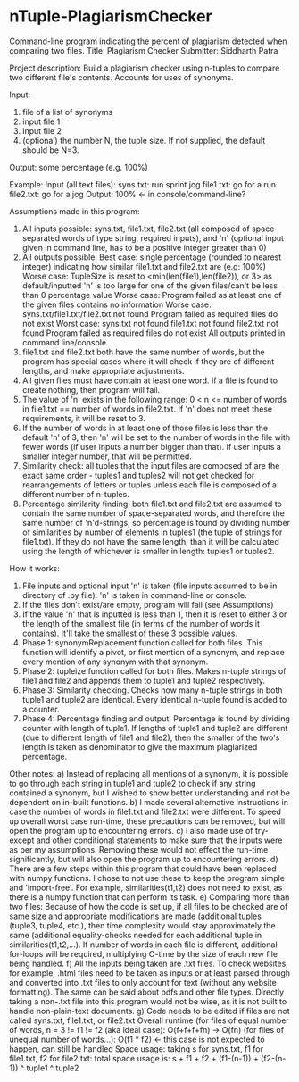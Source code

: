 # nTuple-PlagiarismChecker
Command-line program indicating the percent of plagiarism detected when comparing two files.
Title: Plagiarism Checker
Submitter: Siddharth Patra

Project description:
Build a plagiarism checker using n-tuples to compare two different file's contents. Accounts for uses of synonyms.

Input:
1.	file of a list of synonyms
2.	input file 1
3.	input file 2
4.	(optional) the number N, the tuple size.  If not supplied, the default should be N=3.

Output:
some percentage (e.g. 100%)


Example:
Input (all text files):
syns.txt: run sprint jog
file1.txt: go for a run
file2.txt: go for a jog
Output:
100% <- in console/command-line?

Assumptions made in this program:
1. All inputs possible: syns.txt, file1.txt, file2.txt (all composed of space separated words of type string,
    required inputs), and 'n' (optional input given in command line, has to be a positive integer greater than 0)
2. All outputs possible:
	Best case: single percentage (rounded to nearest integer) indicating how similar file1.txt and file2.txt are (e.g: 100%)
	Worse case: TupleSize is reset to <min(len(file1),len(file2)), or 3> as default/inputted 'n' is too large for
	    one of the given files/can't be less than 0 percentage value
	Worse case: Program failed as at least one of the given files contains no information
	Worse case: syns.txt/file1.txt/file2.txt not found
		    Program failed as required files do not exist
	Worst case: syns.txt not found
		    file1.txt not found
		    file2.txt not found
		    Program failed as required files do not exist
	All outputs printed in command line/console
3. file1.txt and file2.txt both have the same number of words, but the program has special cases where it will check if
    they are of different lengths, and make appropriate adjustments.
4. All given files must have contain at least one word. If a file is found to create nothing, then program will fail.
5. The value of 'n' exists in the following range: 0 < n <= number of words in file1.txt == number of
    words in file2.txt. If 'n' does not meet these requirements, it will be reset to 3.
6. If the number of words in at least one of those files is less than the default 'n' of 3, then 'n' will
    be set to the number of words in the file with fewer words (if user inputs a number bigger than that). If user inputs a smaller integer number, that will be permitted.
7. Similarity check: all tuples that the input files are composed of are the exact same order - tuples1 and tuples2 will
    not get checked for rearrangements of letters or tuples unless each file is composed of a different number of n-tuples.
8. Percentage similarity finding: both file1.txt and file2.txt are assumed to contain the same number of space-separated
    words, and therefore the same number of 'n'd-strings, so percentage is found by dividing number of similarities
    by number of elements in tuples1 (the tuple of strings for file1.txt). If they do not have the same length, than it
    will be calculated using the length of whichever is smaller in length: tuples1 or tuples2.

How it works:
1. File inputs and optional input 'n' is taken (file inputs assumed to be in directory of .py file).
    'n' is taken in command-line or console.
2. If the files don't exist/are empty, program will fail (see Assumptions)
3. If the value 'n' that is inputted is less than 1, then it is reset to either 3 or the length of the smallest file
    (in terms of the number of words it contains). It'll take the smallest of these 3 possible values.
4. Phase 1: synonymReplacement function called for both files. This function will identify a pivot, or first mention
    of a synonym, and replace every mention of any synonym with that synonym.
5. Phase 2: tupleize function called for both files. Makes n-tuple strings of file1 and file2 and appends them to tuple1
    and tuple2 respectively.
6. Phase 3: Similarity checking. Checks how many n-tuple strings in both tuple1 and tuple2 are identical.
    Every identical n-tuple found is added to a counter.
7. Phase 4: Percentage finding and output. Percentage is found by dividing counter with length of tuple1. If lengths of
    tuple1 and tuple2 are different (due to different length of file1 and file2), then the smaller of the two's length
    is taken as denominator to give the maximum plagiarized percentage.

Other notes:
a) Instead of replacing all mentions of a synonym, it is possible to go through each string in tuple1 and tuple2 to check
    if any string contained a synonym, but I wished to show better understanding and not be dependent on in-built functions.
b) I made several alternative instructions in case the number of words in file1.txt and file2.txt were different. To
    speed up overall worst case run-time, these precautions can be removed, but will open the program up to encountering
    errors.
c) I also made use of try-except and other conditional statements to make sure that the inputs were as per my assumptions.
    Removing these would not effect the run-time significantly, but will also open the program up to encountering errors.
d) There are a few steps within this program that could have been replaced with numpy functions. I chose to not use these
    to keep the program simple and 'import-free'. For example, similarities(t1,t2) does not need to exist, as there is a
    numpy function that can perform its task.
e) Comparing more than two files: Because of how the code is set up, if all files to be checked are of same size and
    appropriate modifications are made (additional tuples (tuple3, tuple4, etc.), then time complexity would stay
    approximately the same (additional equality-checks needed for each additional tuple in similarities(t1,t2,...).
    If number of words in each file is different, additional for-loops will be required, multiplying O-time by the size
    of each new file being handled.
f) All the inputs being taken are .txt files. To check websites, for example, .html files need to be
    taken as inputs or at least parsed through and converted into .txt files to only account for text (without any
    website formatting). The same can be said about pdfs and other file types. Directly taking a non-.txt file into this
    program would not be wise, as it is not built to handle non-plain-text documents.
g) Code needs to be edited if files are not called syns.txt, file1.txt, or file2.txt
Overall runtime (for files of equal number of words, n = 3 != f1 != f2 (aka ideal case): O(f+f+f+fn) -> O(fn)
                (for files of unequal number of words...): O(f1 * f2) <- this case is not expected to happen, can still be handled
Space usage: taking s for syns.txt, f1 for file1.txt, f2 for file2.txt:
    total space usage is: s + f1 + f2 + (f1-(n-1)) + (f2-(n-1))
                                            ^ tuple1   ^ tuple2